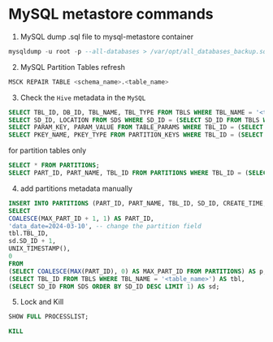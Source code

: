 # MySQL metastore commands

1. MySQL dump .sql file to mysql-metastore container
```sql
mysqldump -u root -p --all-databases > /var/opt/all_databases_backup.sql
```

2. MySQL Partition Tables refresh
```bash
MSCK REPAIR TABLE <schema_name>.<table_name>
```

3. Check the `Hive` metadata in the `MySQL`
```sql
SELECT TBL_ID, DB_ID, TBL_NAME, TBL_TYPE FROM TBLS WHERE TBL_NAME = '<table_name>';
SELECT SD_ID, LOCATION FROM SDS WHERE SD_ID = (SELECT SD_ID FROM TBLS WHERE TBL_NAME = '<table_name>');
SELECT PARAM_KEY, PARAM_VALUE FROM TABLE_PARAMS WHERE TBL_ID = (SELECT TBL_ID FROM TBLS WHERE TBL_NAME = '<table_name>');
SELECT PKEY_NAME, PKEY_TYPE FROM PARTITION_KEYS WHERE TBL_ID = (SELECT TBL_ID FROM TBLS WHERE TBL_NAME = '<table_name>');
```

for partition tables only
```sql
SELECT * FROM PARTITIONS;
SELECT PART_ID, PART_NAME, TBL_ID FROM PARTITIONS WHERE TBL_ID = (SELECT TBL_ID FROM TBLS WHERE TBL_NAME = '<table_name>');
```

4. add partitions metadata manually
```sql
INSERT INTO PARTITIONS (PART_ID, PART_NAME, TBL_ID, SD_ID, CREATE_TIME, LAST_ACCESS_TIME)
SELECT
COALESCE(MAX_PART_ID + 1, 1) AS PART_ID,
'data_date=2024-03-10', -- change the partition field
tbl.TBL_ID,
sd.SD_ID + 1,
UNIX_TIMESTAMP(),
0
FROM
(SELECT COALESCE(MAX(PART_ID), 0) AS MAX_PART_ID FROM PARTITIONS) AS p,
(SELECT TBL_ID FROM TBLS WHERE TBL_NAME = '<table_name>') AS tbl,
(SELECT SD_ID FROM SDS ORDER BY SD_ID DESC LIMIT 1) AS sd;
```

5. Lock and Kill
```sql
SHOW FULL PROCESSLIST;
```

```sql
KILL
```
